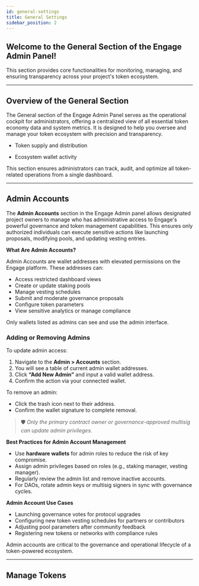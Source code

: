 ```yaml
---
id: general-settings
title: General Settings
sidebar_position: 2
---
```


## Welcome to the General Section of the Engage Admin Panel!
This section provides core functionalities for monitoring, managing, and ensuring transparency across your project's token ecosystem.

---

## Overview of the General Section

The General section of the Engage Admin Panel serves as the operational cockpit for administrators, offering a centralized view of all essential token economy data and system metrics. It is designed to help you oversee and manage your token ecosystem with precision and transparency.

- Token supply and distribution

- Ecosystem wallet activity

This section ensures administrators can track, audit, and optimize all token-related operations from a single dashboard.

---

## Admin Accounts

The **Admin Accounts** section in the Engage Admin panel allows designated project owners to manage who has administrative access to Engage's powerful governance and token management capabilities. This ensures only authorized individuals can execute sensitive actions like launching proposals, modifying pools, and updating vesting entries.


**What Are Admin Accounts?**

Admin Accounts are wallet addresses with elevated permissions on the Engage platform. These addresses can:

- Access restricted dashboard views
- Create or update staking pools
- Manage vesting schedules
- Submit and moderate governance proposals
- Configure token parameters
- View sensitive analytics or manage compliance

Only wallets listed as admins can see and use the admin interface.


### Adding or Removing Admins

To update admin access:

1. Navigate to the **Admin > Accounts** section.
2. You will see a table of current admin wallet addresses.
3. Click **“Add New Admin”** and input a valid wallet address.
4. Confirm the action via your connected wallet.

To remove an admin:
- Click the trash icon next to their address.
- Confirm the wallet signature to complete removal.

> 🛡️ *Only the primary contract owner or governance-approved multisig can update admin privileges.*


**Best Practices for Admin Account Management**

- Use **hardware wallets** for admin roles to reduce the risk of key compromise.
- Assign admin privileges based on roles (e.g., staking manager, vesting manager).
- Regularly review the admin list and remove inactive accounts.
- For DAOs, rotate admin keys or multisig signers in sync with governance cycles.


**Admin Account Use Cases**

- Launching governance votes for protocol upgrades
- Configuring new token vesting schedules for partners or contributors
- Adjusting pool parameters after community feedback
- Registering new tokens or networks with compliance rules

Admin accounts are critical to the governance and operational lifecycle of a token-powered ecosystem.

---

## Manage Tokens

